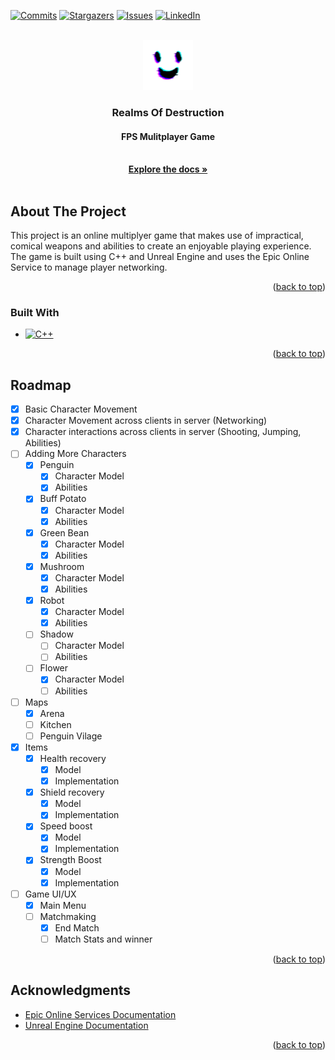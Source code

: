 <a name="readme-top"></a>

<!-- PROJECT SHIELDS -->
[![Commits][commits-shield]][commits-url]
[![Stargazers][stars-shield]][stars-url]
[![Issues][issues-shield]][issues-url]
[![LinkedIn][linkedin-shield]][linkedin-url]



<!-- PROJECT LOGO -->
<br />
<div align="center">
  <a href="https://github.com/othneildrew/Best-README-Template">
    <img src="RealmsOfDestruction.png" alt="Logo" width="80" height="80">
  </a>

  <h3 align="center">Realms Of Destruction</h3>
  <h4 align="center">FPS Mulitplayer Game</h4>
  
  <p align="center">
    <br />
    <a href="https://github.com/AmrMantawi/Realms-of-Destruction"><strong>Explore the docs »</strong></a>
    <br />
    <br />
  </p>
</div>

<!-- ABOUT THE PROJECT -->
## About The Project

This project is an online multiplyer game that makes use of impractical, comical weapons and abilities to create an enjoyable playing experience. 
The game is built using C++ and Unreal Engine and uses the Epic Online Service to manage player networking. 

<p align="right">(<a href="#readme-top">back to top</a>)</p>



### Built With
* [![C++][C++.js]][C++-url]

<p align="right">(<a href="#readme-top">back to top</a>)</p>

<!-- ROADMAP -->
## Roadmap

- [x] Basic Character Movement
- [x] Character Movement across clients in server (Networking)
- [x] Character interactions across clients in server (Shooting, Jumping, Abilities)
- [ ] Adding More Characters
    - [x] Penguin
        - [x] Character Model
        - [x] Abilities
    - [x] Buff Potato
        - [x] Character Model
        - [x] Abilities 
    - [x] Green Bean
        - [x] Character Model
        - [x] Abilities 
    - [x] Mushroom
        - [x] Character Model
        - [x] Abilities 
    - [x] Robot
        - [x] Character Model
        - [x] Abilities 
    - [ ] Shadow
        - [ ] Character Model
        - [ ] Abilities 
    - [ ] Flower
        - [x] Character Model
        - [ ] Abilities 
- [ ] Maps
    - [x] Arena
    - [ ] Kitchen
    - [ ] Penguin Vilage
- [x] Items
    - [x] Health recovery
        - [x] Model
        - [x] Implementation
    - [x] Shield recovery
        - [x] Model
        - [x] Implementation
    - [x] Speed boost
        - [x] Model
        - [x] Implementation
    - [x] Strength Boost
        - [x] Model
        - [x] Implementation
- [ ] Game UI/UX
    - [x] Main Menu
    - [ ] Matchmaking
        - [x] End Match
        - [ ] Match Stats and winner
<p align="right">(<a href="#readme-top">back to top</a>)</p>

<!-- ACKNOWLEDGMENTS -->
## Acknowledgments

* [Epic Online Services Documentation](https://dev.epicgames.com/docs/epic-online-services)
* [Unreal Engine Documentation](https://docs.unrealengine.com/5.3/en-US/)

<p align="right">(<a href="#readme-top">back to top</a>)</p>



<!-- MARKDOWN LINKS & IMAGES -->
<!-- https://www.markdownguide.org/basic-syntax/#reference-style-links -->
[commits-shield]: https://img.shields.io/github/commit-activity/t/AmrMantawi/Realms-of-Destruction.svg?style=for-the-badge
[commits-url]: https://github.com/AmrMantawi/Realms-of-Destruction/graphs/commits
[stars-shield]: https://img.shields.io/github/stars/AmrMantawi/Realms-of-Destruction.svg?style=for-the-badge
[stars-url]: https://github.com/AmrMantawi/Realms-of-Destruction/stargazers
[issues-shield]: https://img.shields.io/github/issues/AmrMantawi/Realms-of-Destruction.svg?style=for-the-badge
[issues-url]: https://github.com/AmrMantawi/Realms-of-Destruction/issues
[license-shield]: https://img.shields.io/github/license/othneildrew/Best-README-Template.svg?style=for-the-badge
[license-url]: https://github.com/othneildrew/Best-README-Template/blob/master/LICENSE.txt
[linkedin-shield]: https://img.shields.io/badge/-LinkedIn-black.svg?style=for-the-badge&logo=linkedin&colorB=555
[linkedin-url]: https://linkedin.com/in/othneildrew
[product-screenshot]: images/screenshot.png
[C++.js]: https://img.shields.io/badge/C++-00599C?style=for-the-badge&logo=C%2B%2B&logoColor=white
[C++-url]: https://nextjs.org/
[React.js]: https://img.shields.io/badge/React-20232A?style=for-the-badge&logo=react&logoColor=61DAFB
[React-url]: https://reactjs.org/
[Vue.js]: https://img.shields.io/badge/Vue.js-35495E?style=for-the-badge&logo=vuedotjs&logoColor=4FC08D
[Vue-url]: https://vuejs.org/
[Angular.io]: https://img.shields.io/badge/Angular-DD0031?style=for-the-badge&logo=angular&logoColor=white
[Angular-url]: https://angular.io/
[Svelte.dev]: https://img.shields.io/badge/Svelte-4A4A55?style=for-the-badge&logo=svelte&logoColor=FF3E00
[Svelte-url]: https://svelte.dev/
[Laravel.com]: https://img.shields.io/badge/Laravel-FF2D20?style=for-the-badge&logo=laravel&logoColor=white
[Laravel-url]: https://laravel.com
[Bootstrap.com]: https://img.shields.io/badge/Bootstrap-563D7C?style=for-the-badge&logo=bootstrap&logoColor=white
[Bootstrap-url]: https://getbootstrap.com
[JQuery.com]: https://img.shields.io/badge/jQuery-0769AD?style=for-the-badge&logo=jquery&logoColor=white
[JQuery-url]: https://jquery.com 
